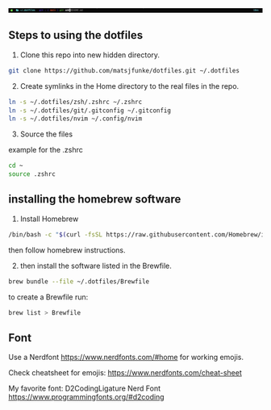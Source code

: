 ![prompt](img/prompt.png)

## Steps to using the dotfiles

1. Clone this repo into new hidden directory.
```zsh
git clone https://github.com/matsjfunke/dotfiles.git ~/.dotfiles
```


2. Create symlinks in the Home directory to the real files in the repo.
```zsh
ln -s ~/.dotfiles/zsh/.zshrc ~/.zshrc
ln -s ~/.dotfiles/git/.gitconfig ~/.gitconfig
ln -s ~/.dotfiles/nvim ~/.config/nvim
```


3. Source the files

example for the .zshrc
```zsh
cd ~
source .zshrc
```


## installing the homebrew software
 
1. Install Homebrew
```zsh
/bin/bash -c "$(curl -fsSL https://raw.githubusercontent.com/Homebrew/install/HEAD/install.sh)"
```
then follow homebrew instructions.

2. then install the software listed in the Brewfile.
```zsh
brew bundle --file ~/.dotfiles/Brewfile
```

to create a Brewfile run:
```zsh
brew list > Brewfile
```


## Font
Use a Nerdfont https://www.nerdfonts.com/#home for working emojis.

Check cheatsheet for emojis: https://www.nerdfonts.com/cheat-sheet

My favorite font: D2CodingLigature Nerd Font https://www.programmingfonts.org/#d2coding
